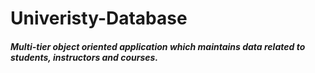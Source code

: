 # Univeristy-Database

##### Multi-tier object oriented application which maintains data related to students, instructors and courses. 
